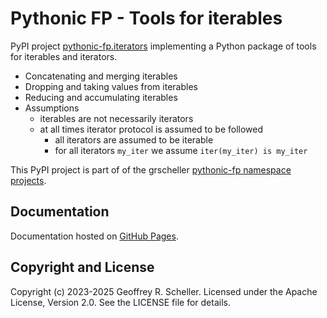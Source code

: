 # Pythonic FP - Tools for iterables

PyPI project
[pythonic-fp.iterators](https://pypi.org/project/pythonic-fp.iterables/)
implementing a Python package of tools for iterables and iterators.

- Concatenating and merging iterables
- Dropping and taking values from iterables
- Reducing and accumulating iterables
- Assumptions
  - iterables are not necessarily iterators
  - at all times iterator protocol is assumed to be followed
    - all iterators are assumed to be iterable
    - for all iterators `my_iter` we assume `iter(my_iter) is my_iter`

This PyPI project is part of of the grscheller
[pythonic-fp namespace projects](https://github.com/grscheller/pythonic-fp/blob/main/README.md).

## Documentation

Documentation hosted on
[GitHub Pages](https://grscheller.github.io/pythonic-fp-iterables/html).

## Copyright and License

Copyright (c) 2023-2025 Geoffrey R. Scheller. Licensed under the Apache
License, Version 2.0. See the LICENSE file for details.
